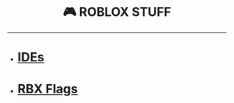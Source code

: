 <h1 align="center">🎮 ROBLOX STUFF</h1>

---
- # [IDEs](https://github.com/ULTiMateRBLX/roblox-stuff/blob/main/IDEs.md)
- # [RBX Flags](https://github.com/ULTiMateRBLX/roblox-stuff/blob/main/rbxflags.md)
